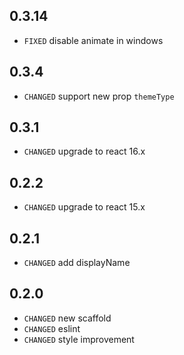 ## 0.3.14
* `FIXED` disable animate in windows

## 0.3.4

* `CHANGED` support new prop  `themeType`

## 0.3.1

* `CHANGED` upgrade to react 16.x

## 0.2.2

* `CHANGED` upgrade to react 15.x

## 0.2.1

* `CHANGED` add displayName

## 0.2.0

* `CHANGED` new scaffold
* `CHANGED` eslint
* `CHANGED` style improvement
